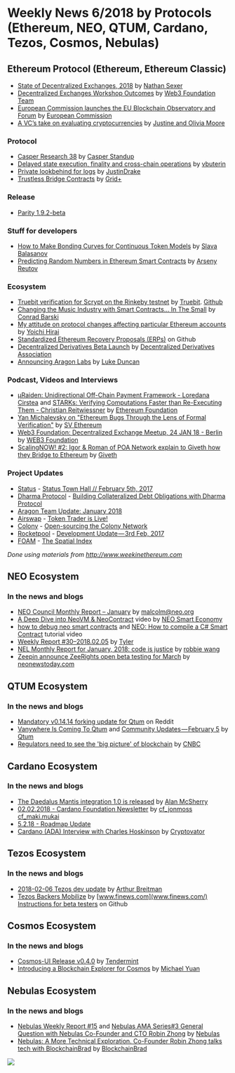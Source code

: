 ﻿# Weekly News 6/2018 by Protocols (Ethereum, NEO, QTUM, Cardano, Tezos, Cosmos, Nebulas)

## Ethereum Protocol (Ethereum, Ethereum Classic)

* [State of Decentralized Exchanges, 2018](https://media.consensys.net/state-of-decentralized-exchanges-2018-276dad340c79) by [Nathan Sexer](https://media.consensys.net/@nathan.sexer)
* [Decentralized Exchanges Workshop Outcomes](https://medium.com/@hello_10262/decentralized-exchanges-workshop-outcomes-4753dbd86f2b) by [Web3 Foundation Team](https://medium.com/@hello_10262)
* [European Commission launches the EU Blockchain Observatory and Forum](http://europa.eu/rapid/press-release_IP-18-521_en.htm) by [European Commission](http://europa.eu)
* [A VC’s take on evaluating cryptocurrencies](https://hackernoon.com/a-framework-for-evaluating-cryptocurrencies-e1b504179848) by [Justine and Olivia Moore](https://hackernoon.com/@justinemoore_85088)

### Protocol
* [Casper Research 38](https://www.youtube.com/watch?v=DTuxb2_2UkM) by [Casper Standup](https://www.youtube.com/channel/UCi8byRkpJBbGgDot2pWXLHA)
* [Delayed state execution, finality and cross-chain operations](https://ethresear.ch/t/delayed-state-execution-finality-and-cross-chain-operations/987) by [vbuterin](https://ethresear.ch/u/vbuterin/summary)
* [Private lookbehind for logs](https://ethresear.ch/t/private-lookbehind-for-logs/999) by [JustinDrake](https://ethresear.ch/u/justindrake/summary)
* [Trustless Bridge Contracts](https://github.com/GridPlus/trustless-bridge-contracts) by [Grid+](https://github.com/GridPlus)

### Release
* [Parity 1.9.2-beta](https://github.com/paritytech/parity/releases/tag/v1.9.2)

### Stuff for developers
* [How to Make Bonding Curves for Continuous Token Models](https://hackernoon.com/how-to-make-bonding-curves-for-continuous-token-models-3784653f8b17) by [Slava Balasanov](https://hackernoon.com/@balasan)
* [Predicting Random Numbers in Ethereum Smart Contracts](https://blog.positive.com/predicting-random-numbers-in-ethereum-smart-contracts-e5358c6b8620) by [Arseny Reutov](https://blog.positive.com/@theRaz0r)

### Ecosystem
* [Truebit verification for Scrypt on the Rinkeby testnet](https://www.youtube.com/watch?v=8VLg3RuvYNI) by [Truebit](https://www.youtube.com/channel/UCh3pMQyuXxb2w8zcdxKI-Bg). [Github](https://github.com/truebitfoundation/scrypt-interactive)
* [Changing the Music Industry with Smart Contracts… In The Small](https://medium.com/@conrad_9565/changing-the-music-industry-with-smart-contracts-in-the-small-dccaac4a6ab8) by [Conrad Barski](https://medium.com/@conrad_9565)
* [My attitude on protocol changes affecting particular Ethereum accounts](https://medium.com/@pirapira/my-attitude-on-protocol-changes-affecting-particular-ethereum-accounts-13e26d1f37b4) by [Yoichi Hirai](https://medium.com/@pirapira)
* [Standardized Ethereum Recovery Proposals (ERPs)](https://github.com/ethereum/EIPs/pull/867) on Github
* [Decentralized Derivatives Beta Launch](https://medium.com/@nfett/decentralized-derivatives-beta-launch-2a69a107baad) by [Decentralized Derivatives Association](https://medium.com/@nfett)
* [Announcing Aragon Labs](https://blog.aragon.one/announcing-aragon-labs-a679693429ae) by [Luke Duncan](https://blog.aragon.one/@lkngtn)

### Podcast, Videos and Interviews  
* [µRaiden: Unidirectional Off-Chain Payment Framework - Loredana Cirstea](https://www.youtube.com/watch?v=E6CIgJPxgpQ) and [STARKs: Verifying Computations Faster than Re-Executing Them - Christian Reitwiessner](https://www.youtube.com/watch?v=hLrpx132s1w) by [Ethereum Foundation](https://www.youtube.com/channel/UCNOfzGXD_C9YMYmnefmPH0g/videos)
* [Yan Michalevsky on "Ethereum Bugs Through the Lens of Formal Verification"](https://www.youtube.com/watch?v=Ru6X043Q63U&feature=youtu.be) by [SV Ethereum](https://www.youtube.com/channel/UCEXTz5TYPjWHED43PikNBFA)
* [Web3 Foundation: Decentralized Exchange Meetup, 24 JAN 18 - Berlin](https://www.youtube.com/watch?v=hwfEH5XkBw8) by [WEB3 Foundation](https://www.youtube.com/channel/UClnw_bcNg4CAzF772qEtq4g)
* [ScalingNOW! #2: Igor & Roman of POA Network explain to Giveth how they Bridge to Ethereum](https://www.youtube.com/watch?v=cUKXqzralmc) by [Giveth](https://www.youtube.com/channel/UClfutpRoY0WTVnq0oB0E0wQ)

### Project Updates
* [Status](status.im) - [Status Town Hall // February 5th, 2017](https://blog.status.im/status-town-hall-february-5th-2017-6741a74b4035)
* [Dharma Protocol](https://dharma.io/) - [Building Collateralized Debt Obligations with Dharma Protocol](https://blog.dharma.io/building-cdos-with-dharma-protocol-6b53b447)
* [Aragon Team Update: January 2018](https://blog.aragon.one/aragon-team-update-january-2018-aacd32b709ed)
* [Airswap](https://www.airswap.io/) - [Token Trader is Live!](https://blog.airswap.io/token-trader-is-live-e24553c2e7b0)
* [Colony](https://colony.io/) - [Open-sourcing the Colony Network](https://blog.colony.io/open-sourcing-the-colony-network-bb652620a618)
* [Rocketpool](https://www.rocketpool.net/) - [Development Update — 3rd Feb, 2017](https://medium.com/rocket-pool/development-update-3rd-feb-2017-c13944f07465)
* [FOAM](https://foam.space/) - [The Spatial Index](https://blog.foam.space/the-spatial-index-9793f42c46c8)

*Done using materials from http://www.weekinethereum.com*

## NEO Ecosystem
### In the news and blogs
* [NEO Council Monthly Report – January](https://neo.org/blog/details/3060) by malcolm@neo.org
* [A Deep Dive into NeoVM & NeoContract](https://www.youtube.com/watch?v=fLppte-guYE&feature=youtu.be) video by [NEO Smart Economy](https://www.youtube.com/channel/UCl1AwEDN0w5lTmfJEMsY5Vw)
* [how to debug neo smart contracts](https://www.youtube.com/watch?v=v8x8DEmlfNQ&feature=youtu.be) and [NEO: How to compile a C# Smart Contract](https://www.youtube.com/watch?v=38viZQvaIEk&feature=youtu.be) tutorial video
* [Weekly Report #30–2018.02.05](https://medium.com/proof-of-working/weekly-report-30-2018-02-05-b0ecffb40024) by [Tyler](https://medium.com/@lllwvlvwlll)
* [NEL Monthly Report for January, 2018: code is justice](https://medium.com/neweconolab/nel-monthly-report-for-january-2018-code-is-justice-a7a74deaa3c7) by [robbie wang](https://medium.com/@WangRobbie)
* [Zeepin announce ZeeRights open beta testing for March](https://neonewstoday.com/general/zeepin-zeerights-open-beta/) by [neonewstoday.com](https://neonewstoday.com)

## QTUM Ecosystem
### In the news and blogs
* [Mandatory v0.14.14 forking update for Qtum](https://www.reddit.com/r/Qtum/comments/7ve9x6/mandatory_v01414_forking_update_for_qtum_everyone/) on Reddit
* [Vanywhere Is Coming To Qtum](https://blog.qtum.org/vanywhere-is-coming-to-qtum-4deb1aa637a7) and [Community Updates — February 5](https://blog.qtum.org/community-updates-february-5-875ee828e3fc) by [Qtum](https://blog.qtum.org/)
* [Regulators need to see the 'big picture' of blockchain](https://www.cnbc.com/video/2018/02/04/regulators-need-to-see-the-big-picture-of-blockchain.html?play=1) by [CNBC](https://www.cnbc.com)

## Cardano Ecosystem
### In the news and blogs
* [The Daedalus Mantis integration 1.0 is released](https://iohk.io/blog/daedalus-mantis-integration-1-0-is-released/) by [Alan McSherry](https://iohk.io/team/alan-mcsherry/)
* [02.02.2018 - Cardano Foundation Newsletter](https://forum.cardanohub.org/t/02-02-2018-cardano-foundation-newsletter/7476) by [cf_jonmoss](https://forum.cardanohub.org/u/cf_jonmoss/summary) [cf_maki.mukai](https://forum.cardanohub.org/u/cf_maki.mukai/summary)
* [5.2.18 - Roadmap Update](https://forum.cardanohub.org/t/5-2-18-roadmap-update/7641)
* [Cardano (ADA) Interview with Charles Hoskinson](https://www.youtube.com/watch?v=jVzCSsucxso&feature=youtu.be) by [Cryptovator](https://www.youtube.com/channel/UCHwfLixv5xucp0bdu3lxRVg)

## Tezos Ecosystem
### In the news and blogs
* [2018-02-06 Tezos dev update](https://www.youtube.com/watch?v=5fz9b1KFgU0) by [Arthur Breitman](https://www.youtube.com/channel/UChX-VzLMq-3A5Vs7KDTlehw)
* [Tezos Backers Mobilize](https://www.finews.com/news/english-news/30557-tezos-crypto-swiss-foundation-cryptocurrencies) by [www.finews.com](www.finews.com/)
 [Instructions for beta testers](https://github.com/theQRL/QRL) on Github

## Cosmos Ecosystem
### In the news and blogs
* [Cosmos-UI Release v0.4.0](https://blog.cosmos.network/cosmos-ui-release-v0-4-0-cce041fcab10) by [Tendermint](https://medium.com/@tendermint)
* [Introducing a Blockchain Explorer for Cosmos](https://medium.com/cybermiles/introducing-a-blockchain-explorer-for-cosmos-dc9136461ca1) by [
Michael Yuan](https://medium.com/@michaelyuan_88928)

## Nebulas Ecosystem
### In the news and blogs
* [Nebulas Weekly Report #15](https://medium.com/nebulasio/nebulas-weekly-report-15-fc6df577a78a) and [Nebulas AMA Series#3 General Question with Nebulas Co-Founder and CTO Robin Zhong](https://medium.com/nebulasio/nebulas-ama-series-3-general-question-with-nebulas-co-founder-and-cto-robin-zhong-329d01250e00) by [Nebulas](https://medium.com/@nebulasio)
* [Nebulas: A More Technical Exploration. Co-Founder Robin Zhong talks tech with BlockchainBrad](https://www.youtube.com/watch?v=9wsjcmhVRmA&feature=youtu.be&a=) by [BlockchainBrad](https://www.youtube.com/channel/UCbkjUYiPN8P48r0lurEBP8w)

[![](https://steemitimages.com/DQmdkWT6cCPVYNzZASwHD3WZ5hKpHQv7927MvBt8wRYDDEC/image.png)](http://company.cyber.fund/#newsletter)
